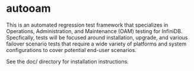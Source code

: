 autooam
=======

This is an automated regression test framework that
specializes in Operations, Administration, and Maintenance (OAM) testing for InfiniDB.
Specfically, tests will be focused around installation, upgrade, and various
failover scenario tests that require a wide variety of platforms and 
system configurations to cover potential end-user scenarios.

See the doc/ directory for installation instructions.
